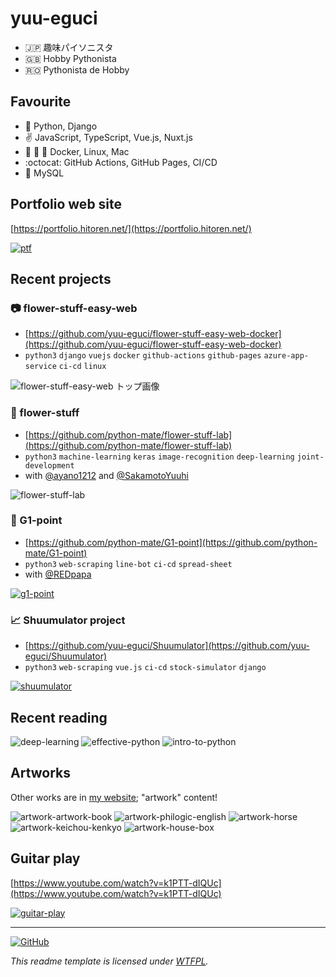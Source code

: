 yuu-eguci
===

- 🇯🇵 趣味パイソニスタ
- 🇬🇧 Hobby Pythonista
- 🇷🇴 Pythonista de Hobby

## Favourite

- 🐍 Python, Django
- ✌️ JavaScript, TypeScript, Vue.js, Nuxt.js
- 🐳 🐧 🍏 Docker, Linux, Mac
- :octocat: GitHub Actions, GitHub Pages, CI/CD
- 🐬 MySQL


## Portfolio web site

[https://portfolio.hitoren.net/](https://portfolio.hitoren.net/)

[![ptf](assets/ptf-header.jpg)](https://portfolio.hitoren.net/)

## Recent projects

### 📷 flower-stuff-easy-web

- [https://github.com/yuu-eguci/flower-stuff-easy-web-docker](https://github.com/yuu-eguci/flower-stuff-easy-web-docker)
- `python3` `django` `vuejs` `docker` `github-actions` `github-pages` `azure-app-service` `ci-cd` `linux`

![flower-stuff-easy-web トップ画像](https://user-images.githubusercontent.com/28250432/137093980-3fdaa06d-7bde-4d89-b65b-de49a2a0fe01.png)

### 🌻 flower-stuff

- [https://github.com/python-mate/flower-stuff-lab](https://github.com/python-mate/flower-stuff-lab)
- `python3` `machine-learning` `keras` `image-recognition` `deep-learning` `joint-development`
- with [@ayano1212](https://github.com/ayano1212) and [@SakamotoYuuhi](https://github.com/SakamotoYuuhi)

![flower-stuff-lab](https://user-images.githubusercontent.com/28250432/126898350-ff528452-826d-4e87-b0e5-fd2e38b923a1.png)

### 🏇 G1-point

- [https://github.com/python-mate/G1-point](https://github.com/python-mate/G1-point)
- `python3` `web-scraping` `line-bot` `ci-cd` `spread-sheet`
- with [@REDpapa](https://github.com/REDpapa)

[![g1-point](assets/g1-point.jpg)](https://github.com/python-mate/G1-point)

### 📈 Shuumulator project

- [https://github.com/yuu-eguci/Shuumulator](https://github.com/yuu-eguci/Shuumulator)
- `python3` `web-scraping` `vue.js` `ci-cd` `stock-simulator` `django`

[![shuumulator](assets/shuumulator.jpg)](https://github.com/yuu-eguci/Shuumulator)

## Recent reading

![deep-learning](assets/thumbnail-deep-learning.jpg) ![effective-python](assets/thumbnail-effective-python.jpg) ![intro-to-python](assets/thumbnail-intro-to-python.jpg)

## Artworks

Other works are in [my website](https://portfolio.hitoren.net/); "artwork" content!

![artwork-artwork-book](assets/artwork-artwork-book.jpg) ![artwork-philogic-english](assets/artwork-philogic-english.jpg) ![artwork-horse](assets/artwork-horse.jpg) ![artwork-keichou-kenkyo](assets/artwork-keichou-kenkyo.jpg) ![artwork-house-box](assets/artwork-house-box.jpg)

## Guitar play

[https://www.youtube.com/watch?v=k1PTT-dIQUc](https://www.youtube.com/watch?v=k1PTT-dIQUc)

[![guitar-play](assets/guitar-play.jpg)](https://www.youtube.com/watch?v=k1PTT-dIQUc)

---

[![GitHub](https://img.shields.io/github/license/yuu-eguci/yuu-eguci?style=for-the-badge)](https://github.com/yuu-eguci/yuu-eguci/blob/master/LICENSE)

_This readme template is licensed under [WTFPL](http://www.wtfpl.net/)._
